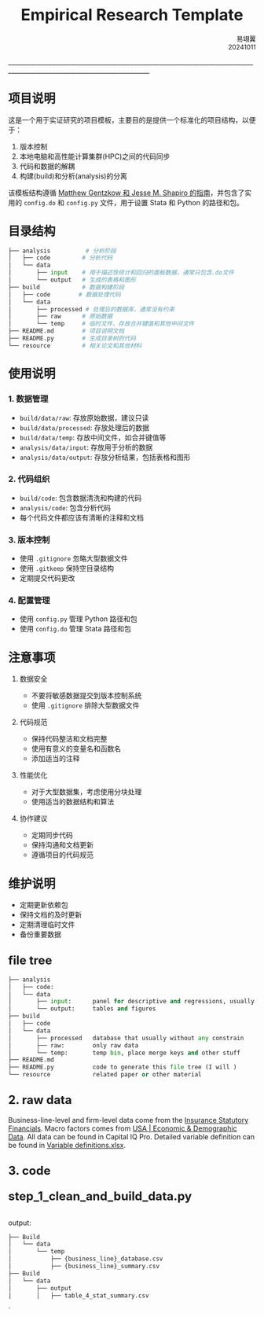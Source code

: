 # <center><font size=6>Empirical Research Template</font></center>
<p align=right> <font size=2>易翊翼<br>20241011</font></p>
___________________________________________________________________________________________________________________________

## <font size=5>项目说明</font>

这是一个用于实证研究的项目模板，主要目的是提供一个标准化的项目结构，以便于：
1. 版本控制
2. 本地电脑和高性能计算集群(HPC)之间的代码同步
3. 代码和数据的解耦
4. 构建(build)和分析(analysis)的分离

该模板结构遵循 [Matthew Gentzkow 和 Jesse M. Shapiro 的指南](https://web.stanford.edu/~gentzkow/research/CodeAndData.pdf)，并包含了实用的 `config.do` 和 `config.py` 文件，用于设置 Stata 和 Python 的路径和包。

## <font size=5>目录结构</font>

```python
├── analysis          # 分析阶段
│   ├── code         # 分析代码
│   └── data
│       ├── input    # 用于描述性统计和回归的面板数据，通常只包含.do文件
│       └── output   # 生成的表格和图形
├── build            # 数据构建阶段
│   ├── code        # 数据处理代码
│   └── data
│       ├── processed # 处理后的数据库，通常没有约束
│       ├── raw      # 原始数据
│       └── temp     # 临时文件，存放合并键值和其他中间文件
├── README.md        # 项目说明文档
├── README.py        # 生成目录树的代码
└── resource         # 相关论文和其他材料
```

## <font size=5>使用说明</font>

### 1. 数据管理
- `build/data/raw`: 存放原始数据，建议只读
- `build/data/processed`: 存放处理后的数据
- `build/data/temp`: 存放中间文件，如合并键值等
- `analysis/data/input`: 存放用于分析的数据
- `analysis/data/output`: 存放分析结果，包括表格和图形

### 2. 代码组织
- `build/code`: 包含数据清洗和构建的代码
- `analysis/code`: 包含分析代码
- 每个代码文件都应该有清晰的注释和文档

### 3. 版本控制
- 使用 `.gitignore` 忽略大型数据文件
- 使用 `.gitkeep` 保持空目录结构
- 定期提交代码更改

### 4. 配置管理
- 使用 `config.py` 管理 Python 路径和包
- 使用 `config.do` 管理 Stata 路径和包

## <font size=5>注意事项</font>

1. 数据安全
   - 不要将敏感数据提交到版本控制系统
   - 使用 `.gitignore` 排除大型数据文件

2. 代码规范
   - 保持代码整洁和文档完整
   - 使用有意义的变量名和函数名
   - 添加适当的注释

3. 性能优化
   - 对于大型数据集，考虑使用分块处理
   - 使用适当的数据结构和算法

4. 协作建议
   - 定期同步代码
   - 保持沟通和文档更新
   - 遵循项目的代码规范

## <font size=5>维护说明</font>

- 定期更新依赖包
- 保持文档的及时更新
- 定期清理临时文件
- 备份重要数据

## <font size=5>file tree</font>

```python
├── analysis
│   ├── code: 
│   └── data
│       ├── input:  	panel for descriptive and regressions, usually only .do file here
│       └── output: 	tables and figures
├── build
│   ├── code  
│   └── data
│       ├── processed	database that usually without any constrain
│       ├── raw:    	only raw data 
│       └── temp:   	temp bin, place merge keys and other stuff
├── README.md
├── README.py			code to generate this file tree (I will )
└── resource			related paper or other material


```




## <font size=5>2. raw data</font>

Business-line-level and firm-level data come from the [Insurance Statutory Financials](https://www.capitaliq.spglobal.com/web/client?auth=inherit#office/screener?perspective=287). Macro factors comes from [USA | Economic & Demographic Data](https://www.capitaliq.spglobal.com/web/client?auth=inherit#country/economicDemographic?keycountry=US). All data can be found in Capital IQ Pro. Detailed variable definition can be found in [Variable definitions.xlsx](./Build/data/raw/Variable%20definitions.xlsx).

## <font size=5>3. code</font>

### <font size=5>step_1_clean_and_build_data.py  </font>

```python


```



output:
```python
├── Build
│   └── data
│       └── temp
│           ├── {business_line}_database.csv
│           ├── {business_line}_summary.csv
├── Build
│   └── data
│       ├── output
│       │   ├── table_4_stat_summary.csv
```

`